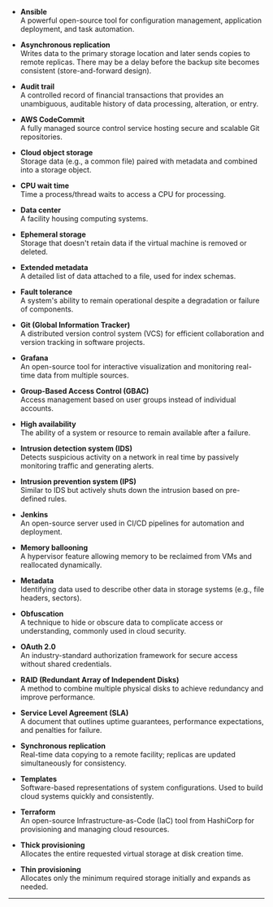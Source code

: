 - **Ansible**  
    A powerful open-source tool for configuration management, application deployment, and task automation.
    
- **Asynchronous replication**  
    Writes data to the primary storage location and later sends copies to remote replicas. There may be a delay before the backup site becomes consistent (store-and-forward design).
    
- **Audit trail**  
    A controlled record of financial transactions that provides an unambiguous, auditable history of data processing, alteration, or entry.
    
- **AWS CodeCommit**  
    A fully managed source control service hosting secure and scalable Git repositories.
    
- **Cloud object storage**  
    Storage data (e.g., a common file) paired with metadata and combined into a storage object.
    
- **CPU wait time**  
    Time a process/thread waits to access a CPU for processing.
    
- **Data center**  
    A facility housing computing systems.
    
- **Ephemeral storage**  
    Storage that doesn't retain data if the virtual machine is removed or deleted.
    
- **Extended metadata**  
    A detailed list of data attached to a file, used for index schemas.
    
- **Fault tolerance**  
    A system's ability to remain operational despite a degradation or failure of components.
    
- **Git (Global Information Tracker)**  
    A distributed version control system (VCS) for efficient collaboration and version tracking in software projects.
    
- **Grafana**  
    An open-source tool for interactive visualization and monitoring real-time data from multiple sources.
    
- **Group-Based Access Control (GBAC)**  
    Access management based on user groups instead of individual accounts.
    
- **High availability**  
    The ability of a system or resource to remain available after a failure.
    
- **Intrusion detection system (IDS)**  
    Detects suspicious activity on a network in real time by passively monitoring traffic and generating alerts.
    
- **Intrusion prevention system (IPS)**  
    Similar to IDS but actively shuts down the intrusion based on pre-defined rules.
    
- **Jenkins**  
    An open-source server used in CI/CD pipelines for automation and deployment.
    
- **Memory ballooning**  
    A hypervisor feature allowing memory to be reclaimed from VMs and reallocated dynamically.
    
- **Metadata**  
    Identifying data used to describe other data in storage systems (e.g., file headers, sectors).
    
- **Obfuscation**  
    A technique to hide or obscure data to complicate access or understanding, commonly used in cloud security.
    
- **OAuth 2.0**  
    An industry-standard authorization framework for secure access without shared credentials.
    
- **RAID (Redundant Array of Independent Disks)**  
    A method to combine multiple physical disks to achieve redundancy and improve performance.
    
- **Service Level Agreement (SLA)**  
    A document that outlines uptime guarantees, performance expectations, and penalties for failure.
    
- **Synchronous replication**  
    Real-time data copying to a remote facility; replicas are updated simultaneously for consistency.
    
- **Templates**  
    Software-based representations of system configurations. Used to build cloud systems quickly and consistently.
    
- **Terraform**  
    An open-source Infrastructure-as-Code (IaC) tool from HashiCorp for provisioning and managing cloud resources.
    
- **Thick provisioning**  
    Allocates the entire requested virtual storage at disk creation time.
    
- **Thin provisioning**  
    Allocates only the minimum required storage initially and expands as needed.
    

---

